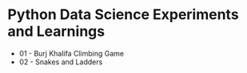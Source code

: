 # Python Data Science Experiments and Learnings
 - 01 - Burj Khalifa Climbing Game
 - 02 - Snakes and Ladders
